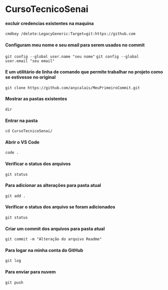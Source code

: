 # CursoTecnicoSenai
#### excluir credencias existentes na maquina
```cmdkey /delete:LegacyGeneric:Target=git:https://github.com```

#### Configuram meu nome e seu email para serem usados no commit
```git config --global user.name "seu nome"```
```git config --global user.email "seu email"```

#### E um utilitário de linha de comando que permite trabalhar no projeto como se estivesse no original
```git clone https://github.com/anycalais/MeuPrimeiroCommit.git```

#### Mostrar as pastas existentes
```dir```

#### Entrar na pasta
```cd CursoTecnicoSenai/```

#### Abrir o VS Code
```code .```

#### Verificar o status dos arquivos
```git status```

#### Para adicionar as alterações para pasta atual
```git add .```

#### Verificar o status dos arquivo se foram adicionados
```git status```

#### Criar um commit dos arquivos para pasta atual
```git commit -m "Alteração do arquivo Readme"```

#### Para logar na minha conta do GitHub
```git log```

#### Para enviar para nuvem
```git push```
